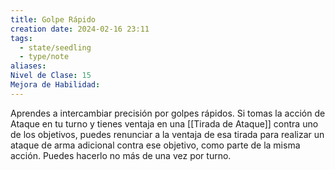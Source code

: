 ```yaml
---
title: Golpe Rápido
creation date: 2024-02-16 23:11
tags:
  - state/seedling
  - type/note
aliases: 
Nivel de Clase: 15
Mejora de Habilidad:
---
```

Aprendes a intercambiar precisión por golpes rápidos. Si tomas la acción de Ataque en tu turno y
tienes ventaja en una [[Tirada de Ataque]] contra uno de los objetivos, puedes renunciar a la ventaja de esa tirada para realizar un ataque de arma adicional contra ese objetivo, como parte de la misma acción. Puedes hacerlo no más de una vez por turno.




